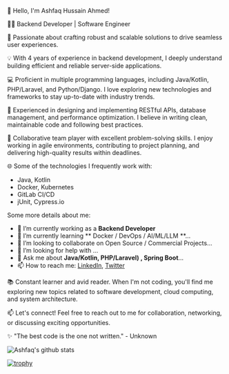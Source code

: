 👋 Hello, I'm Ashfaq Hussain Ahmed!

👨‍💻 Backend Developer | Software Engineer

🌟 Passionate about crafting robust and scalable solutions to drive seamless user experiences. 

💡 With 4 years of experience in backend development, I deeply understand building efficient and reliable server-side applications.

💻 Proficient in multiple programming languages, including Java/Kotlin, PHP/Laravel, and Python/Django. I love exploring new technologies and frameworks to stay up-to-date with industry trends.

🔧 Experienced in designing and implementing RESTful APIs, database management, and performance optimization. I believe in writing clean, maintainable code and following best practices.

🚀 Collaborative team player with excellent problem-solving skills. I enjoy working in agile environments, contributing to project planning, and delivering high-quality results within deadlines.

🌐 Some of the technologies I frequently work with:
- Java, Kotlin
- Docker, Kubernetes
- GitLab CI/CD
- jUnit, Cypress.io

Some more details about me:

- 🔭 I’m currently working as a **Backend Developer**
- 🌱 I’m currently learning ** Docker / DevOps / AI/ML/LLM **...
- 👯 I’m looking to collaborate on Open Source / Commercial Projects...
- 🤔 I’m looking for help with ...
- 💬 Ask me about **Java/Kotlin, PHP/Laravel) , Spring Boot**...
- 📫 How to reach me: 
    [LinkedIn](https://www.linkedin.com/in/ashfaqhahmed/), [Twitter](https://twitter.com/ashfaq8495)

📚 Constant learner and avid reader. When I'm not coding, you'll find me exploring new topics related to software development, cloud computing, and system architecture.

📫 Let's connect! Feel free to reach out to me for collaboration, networking, or discussing exciting opportunities.

✨ "The best code is the one not written." - Unknown


![Ashfaq's github stats](https://github-readme-stats.vercel.app/api?username=ashfaqshuvo007&show_icons=true&hide_border=true)

[![trophy](https://github-profile-trophy.vercel.app/?username=ashfaqshuvo007)](https://github.com/ashfaqshuvo007/github-profile-trophy)


